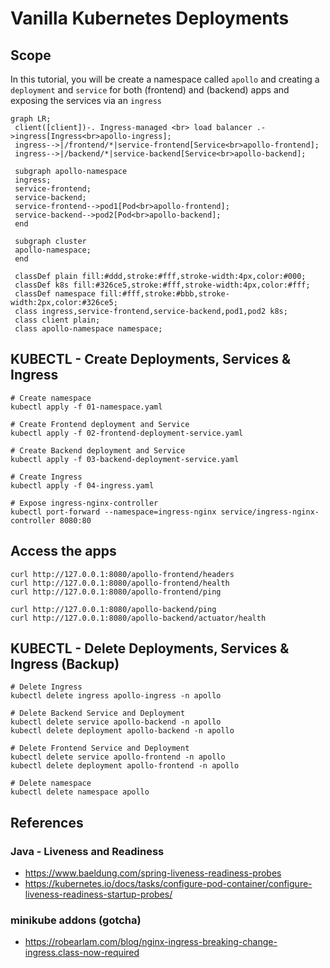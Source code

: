 # Vanilla Kubernetes Deployments

## Scope
In this tutorial, you will be create a namespace called `apollo` and creating a `deployment` and `service` for both (frontend) and (backend) apps and exposing the services via an `ingress`

```mermaid
graph LR;
 client([client])-. Ingress-managed <br> load balancer .->ingress[Ingress<br>apollo-ingress];
 ingress-->|/frontend/*|service-frontend[Service<br>apollo-frontend];
 ingress-->|/backend/*|service-backend[Service<br>apollo-backend];

 subgraph apollo-namespace
 ingress;
 service-frontend;
 service-backend;
 service-frontend-->pod1[Pod<br>apollo-frontend];
 service-backend-->pod2[Pod<br>apollo-backend];
 end

 subgraph cluster
 apollo-namespace;
 end

 classDef plain fill:#ddd,stroke:#fff,stroke-width:4px,color:#000;
 classDef k8s fill:#326ce5,stroke:#fff,stroke-width:4px,color:#fff;
 classDef namespace fill:#fff,stroke:#bbb,stroke-width:2px,color:#326ce5;
 class ingress,service-frontend,service-backend,pod1,pod2 k8s;
 class client plain;
 class apollo-namespace namespace;
```

## KUBECTL - Create Deployments, Services & Ingress
```
# Create namespace
kubectl apply -f 01-namespace.yaml

# Create Frontend deployment and Service
kubectl apply -f 02-frontend-deployment-service.yaml

# Create Backend deployment and Service
kubectl apply -f 03-backend-deployment-service.yaml

# Create Ingress
kubectl apply -f 04-ingress.yaml

# Expose ingress-nginx-controller
kubectl port-forward --namespace=ingress-nginx service/ingress-nginx-controller 8080:80
```

## Access the apps
```
curl http://127.0.0.1:8080/apollo-frontend/headers
curl http://127.0.0.1:8080/apollo-frontend/health
curl http://127.0.0.1:8080/apollo-frontend/ping

curl http://127.0.0.1:8080/apollo-backend/ping
curl http://127.0.0.1:8080/apollo-backend/actuator/health
```

## KUBECTL - Delete Deployments, Services & Ingress (Backup)
```
# Delete Ingress
kubectl delete ingress apollo-ingress -n apollo

# Delete Backend Service and Deployment
kubectl delete service apollo-backend -n apollo
kubectl delete deployment apollo-backend -n apollo

# Delete Frontend Service and Deployment
kubectl delete service apollo-frontend -n apollo
kubectl delete deployment apollo-frontend -n apollo

# Delete namespace
kubectl delete namespace apollo
```

## References
### Java - Liveness and Readiness
* https://www.baeldung.com/spring-liveness-readiness-probes
* https://kubernetes.io/docs/tasks/configure-pod-container/configure-liveness-readiness-startup-probes/

### minikube addons (gotcha)
* https://robearlam.com/blog/nginx-ingress-breaking-change-ingress.class-now-required 